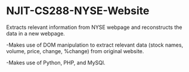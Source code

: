 # NJIT-CS288-NYSE-Website

Extracts relevant information from NYSE webpage and reconstructs the data in a new webpage. 

-Makes use of DOM manipulation to extract relevant data (stock names, volume, price, change, %change) from original website.

-Makes use of Python, PHP, and MySQl.
